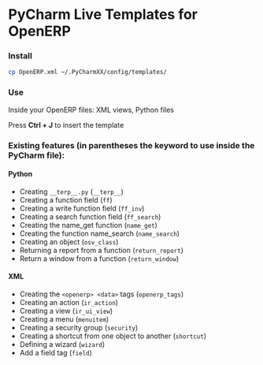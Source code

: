 # PyCharm Live Templates for OpenERP 

### Install

```sh
cp OpenERP.xml ~/.PyCharmXX/config/templates/
```

### Use

Inside your OpenERP files: XML views, Python files

Press **Ctrl + J** to insert the template

### Existing features (in parentheses the keyword to use inside the PyCharm file):

#### Python

- Creating `__terp__.py` (`__terp__`)
- Creating a function field (`ff`)
- Creating a write function field (`ff_inv`)
- Creating a search function field (`ff_search`)
- Creating the name_get function (`name_get`)
- Creating the function name_search (`name_search`)
- Creating an object (`osv_class`)
- Returning a report from a function (`return_report`)
- Return a window from a function (`return_window`)

#### XML

- Creating the `<openerp> <data>` tags (`openerp_tags`) 
- Creating an action (`ir_action`)
- Creating a view (`ir_ui_view`)
- Creating a menu (`menuitem`)
- Creating a security group (`security`)
- Creating a shortcut from one object to another (`shortcut`)
- Defining a wizard (`wizard`)
- Add a field tag (`field`)
